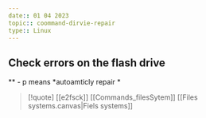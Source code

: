 ```yaml
---
date:: 01 04 2023
topic:: coommand-dirvie-repair
type:: Linux
---
```

## Check errors on the flash drive 
 ** - p means *autoamticly repair *
 
>[!quote]  [[e2fsck]] [[Commands_filesSytem]] [[Files systems.canvas|Fiels systems]]